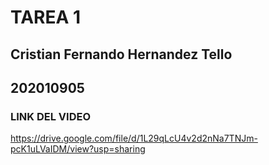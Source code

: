 # TAREA 1
## Cristian Fernando Hernandez Tello
## 202010905
### LINK DEL VIDEO
https://drive.google.com/file/d/1L29qLcU4v2d2nNa7TNJm-pcK1uLVaIDM/view?usp=sharing


